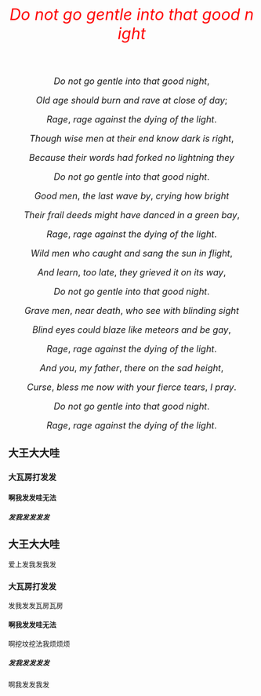<center><font color="red" size=6>

$Do~not~go~gentle~into~that~good~night$

</font></center>
<br/>

<center><font size=4>

$Do~not~go~gentle~into~that~good~night,$

$Old~age~should~burn~and~rave~at~close~of~day;$

$Rage,~rage~against~the~dying~of~the~light.$
<br/>

$Though~wise~men~at~their~end~know~dark~is~right,$

$Because~their~words~had~forked~no~lightning~they$

$Do~not~go~gentle~into~that~good~night.$
<br/>

$Good~men,~the~last~wave~by,~crying~how~bright$

$Their~frail~deeds~might~have~danced~in~a~green~bay,$

$Rage,~rage~against~the~dying~of~the~light.$
<br/>

$Wild~men~who~caught~and~sang~the~sun~in~flight,$

$And~learn,~too~late,~they~grieved~it~on~its~way,$

$Do~not~go~gentle~into~that~good~night.$
<br/>

$Grave~men,~near~death,~who~see~with~blinding~sight$

$Blind~eyes~could~blaze~like~meteors~and~be~gay,$

$Rage,~rage~against~the~dying~of~the~light.$
<br/>

$And~you,~my~father,~there~on~the~sad~height,$

$Curse,~bless~me~now~with~your~fierce~tears,~I~pray.$

$Do~not~go~gentle~into~that~good~night.$
<br/>

$Rage,~rage~against~the~dying~of~the~light.$

</font></center>

## 大王大大哇

### 大瓦房打发发

#### 啊我发发哇无法

##### 发我发发发发


## 大王大大哇

爱上发我发我发

### 大瓦房打发发

发我发发瓦房瓦房

#### 啊我发发哇无法

啊挖坟挖法我烦烦烦

##### 发我发发发发


啊我发发我发